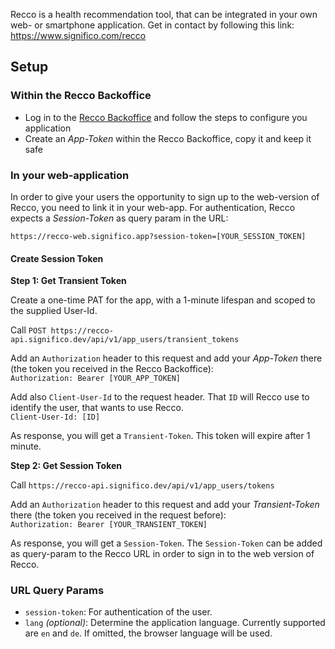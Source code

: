 Recco is a health recommendation tool, that can be integrated in your own web- or smartphone application.
Get in contact by following this link: https://www.significo.com/recco

## Setup

### Within the Recco Backoffice
* Log in to the [Recco Backoffice](https://recco-admin.significo.dev/) and follow the steps to configure you application
* Create an _App-Token_ within the Recco Backoffice, copy it and keep it safe

### In your web-application

In order to give your users the opportunity to sign up to the web-version of Recco,
you need to link it in your web-app.
For authentication, Recco expects a _Session-Token_ as query param in the URL:

`https://recco-web.significo.app?session-token=[YOUR_SESSION_TOKEN]`

#### Create Session Token

**Step 1: Get Transient Token** 

Create a one-time PAT for the app, with a 1-minute lifespan and scoped to the supplied User-Id.

Call `POST https://recco-api.significo.dev/api/v1/app_users/transient_tokens`

Add an `Authorization` header to this request and add your _App-Token_ there (the token you received in the Recco Backoffice):  
`Authorization: Bearer [YOUR_APP_TOKEN]`

Add also `Client-User-Id` to the request header. That `ID` will Recco use to identify the user, that wants to use Recco.    
`Client-User-Id: [ID]`

As response, you will get a `Transient-Token`. This token will expire after 1 minute. 

**Step 2: Get Session Token** 

Call `https://recco-api.significo.dev/api/v1/app_users/tokens`

Add an `Authorization` header to this request and add your _Transient-Token_ there (the token you received in the request before):  
`Authorization: Bearer [YOUR_TRANSIENT_TOKEN]`

As response, you will get a `Session-Token`. The `Session-Token` can be added as query-param to the Recco URL in order to sign in to the web version of Recco.


### URL Query Params
* `session-token`: For authentication of the user.
* `lang` _(optional)_: Determine the application language. Currently supported are `en` and `de`. If omitted, the browser language will be used. 

